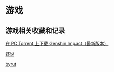 # 游戏

## 游戏相关收藏和记录

[在 PC Torrent 上下载 Genshin Impact（最新版本）](https://byrut.org/11025-genshin-impact.html)

[虾说](https://0day.ali213.net/)

[byrut](https://byrut.org/)
